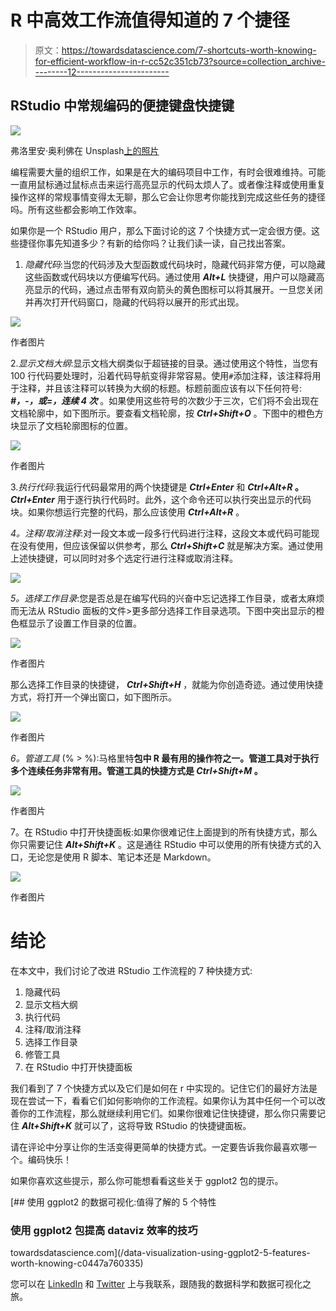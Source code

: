 # R 中高效工作流值得知道的 7 个捷径

> 原文：<https://towardsdatascience.com/7-shortcuts-worth-knowing-for-efficient-workflow-in-r-cc52c351cb73?source=collection_archive---------12----------------------->

## RStudio 中常规编码的便捷键盘快捷键

![](img/788d2f05ec29a2d5f51deddcbebd226d.png)

弗洛里安·奥利佛在 Unsplash[上的照片](https://unsplash.com?utm_source=medium&utm_medium=referral)

编程需要大量的组织工作，如果是在大的编码项目中工作，有时会很难维持。可能一直用鼠标通过鼠标点击来运行高亮显示的代码太烦人了。或者像注释或使用重复操作这样的常规事情变得太无聊，那么它会让你思考你能找到完成这些任务的捷径吗。所有这些都会影响工作效率。

如果你是一个 RStudio 用户，那么下面讨论的这 7 个快捷方式一定会很方便。这些捷径你事先知道多少？有新的给你吗？让我们读一读，自己找出答案。

1.  *隐藏代码*:当您的代码涉及大型函数或代码块时，隐藏代码非常方便，可以隐藏这些函数或代码块以方便编写代码。通过使用 ***Alt+L*** 快捷键，用户可以隐藏高亮显示的代码，通过点击带有双向箭头的黄色图标可以将其展开。一旦您关闭并再次打开代码窗口，隐藏的代码将以展开的形式出现。

![](img/b9f0ad21a860bc4f020dd1d2f73a4022.png)

作者图片

2.*显示文档大纲*:显示文档大纲类似于超链接的目录。通过使用这个特性，当您有 100 行代码要处理时，沿着代码导航变得非常容易。使用`#`添加注释，该注释将用于注释，并且该注释可以转换为大纲的标题。标题前面应该有以下任何符号: ***#，-，或=，连续 4 次*** 。如果使用这些符号的次数少于三次，它们将不会出现在文档轮廓中，如下图所示。要查看文档轮廓，按 ***Ctrl+Shift+O*** 。下图中的橙色方块显示了文档轮廓图标的位置。

![](img/b6f2102f07b48f44c2bf744abf4e1af1.png)

作者图片

3.*执行代码*:我运行代码最常用的两个快捷键是 ***Ctrl+Enter*** 和 ***Ctrl+Alt+R* 。 *Ctrl+Enter*** 用于逐行执行代码时。此外，这个命令还可以执行突出显示的代码块。如果你想运行完整的代码，那么应该使用 ***Ctrl+Alt+R*** 。

*4。注释/取消注释*:对一段文本或一段多行代码进行注释，这段文本或代码可能现在没有使用，但应该保留以供参考，那么 ***Ctrl+Shift+C*** 就是解决方案。通过使用上述快捷键，可以同时对多个选定行进行注释或取消注释。

![](img/d2564fcb7543e3415fb758d11485395a.png)

*5。选择工作目录*:您是否总是在编写代码的兴奋中忘记选择工作目录，或者太麻烦而无法从 RStudio 面板的文件>更多部分选择工作目录选项。下图中突出显示的橙色框显示了设置工作目录的位置。

![](img/1bb9ad13b128d8e46030026011842422.png)

作者图片

那么选择工作目录的快捷键， ***Ctrl+Shift+H*** ，就能为你创造奇迹。通过使用快捷方式，将打开一个弹出窗口，如下图所示。

![](img/b77768225e6bfc52270705b5adcbeda7.png)

作者图片

*6。管道工具* (% > %):马格里特**包中 R 最有用的操作符之一。管道工具对于执行多个连续任务非常有用。管道工具的快捷方式是 ***Ctrl+Shift+M*** 。**

![](img/532185c322354119b89c25817afe26ed.png)

作者图片

7。在 RStudio 中打开快捷面板:如果你很难记住上面提到的所有快捷方式，那么你只需要记住 ***Alt+Shift+K*** 。这是通往 RStudio 中可以使用的所有快捷方式的入口，无论您是使用 R 脚本、笔记本还是 Markdown。

![](img/0a763b5cd23b6e8671dc2a0bb37fe059.png)

作者图片

# 结论

在本文中，我们讨论了改进 RStudio 工作流程的 7 种快捷方式:

1.  隐藏代码
2.  显示文档大纲
3.  执行代码
4.  注释/取消注释
5.  选择工作目录
6.  修管工具
7.  在 RStudio 中打开快捷面板

我们看到了 7 个快捷方式以及它们是如何在 r 中实现的。记住它们的最好方法是现在尝试一下，看看它们如何影响你的工作流程。如果你认为其中任何一个可以改善你的工作流程，那么就继续利用它们。如果你很难记住快捷键，那么你只需要记住 ***Alt+Shift+K*** 就可以了，这将导致 RStudio 的快捷键面板。

请在评论中分享让你的生活变得更简单的快捷方式。一定要告诉我你最喜欢哪一个。编码快乐！

如果你喜欢这些提示，那么你可能想看看这些关于 ggplot2 包的提示。

[](/data-visualization-using-ggplot2-5-features-worth-knowing-c0447a760335) [## 使用 ggplot2 的数据可视化:值得了解的 5 个特性

### 使用 ggplot2 包提高 dataviz 效率的技巧

towardsdatascience.com](/data-visualization-using-ggplot2-5-features-worth-knowing-c0447a760335) 

您可以在 [LinkedIn](https://www.linkedin.com/in/abhinav-malasi/) 和 [Twitter](https://twitter.com/malasi_abhinav) 上与我联系，跟随我的数据科学和数据可视化之旅。